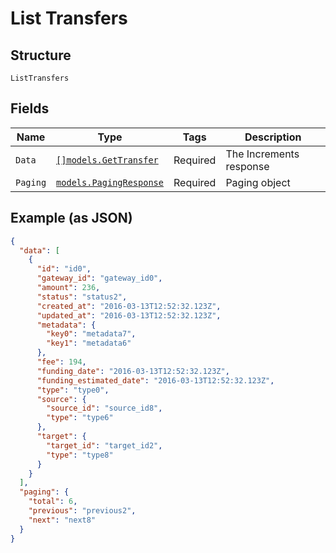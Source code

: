 
# List Transfers

## Structure

`ListTransfers`

## Fields

| Name | Type | Tags | Description |
|  --- | --- | --- | --- |
| `Data` | [`[]models.GetTransfer`](../../doc/models/get-transfer.md) | Required | The Increments response |
| `Paging` | [`models.PagingResponse`](../../doc/models/paging-response.md) | Required | Paging object |

## Example (as JSON)

```json
{
  "data": [
    {
      "id": "id0",
      "gateway_id": "gateway_id0",
      "amount": 236,
      "status": "status2",
      "created_at": "2016-03-13T12:52:32.123Z",
      "updated_at": "2016-03-13T12:52:32.123Z",
      "metadata": {
        "key0": "metadata7",
        "key1": "metadata6"
      },
      "fee": 194,
      "funding_date": "2016-03-13T12:52:32.123Z",
      "funding_estimated_date": "2016-03-13T12:52:32.123Z",
      "type": "type0",
      "source": {
        "source_id": "source_id8",
        "type": "type6"
      },
      "target": {
        "target_id": "target_id2",
        "type": "type8"
      }
    }
  ],
  "paging": {
    "total": 6,
    "previous": "previous2",
    "next": "next8"
  }
}
```

